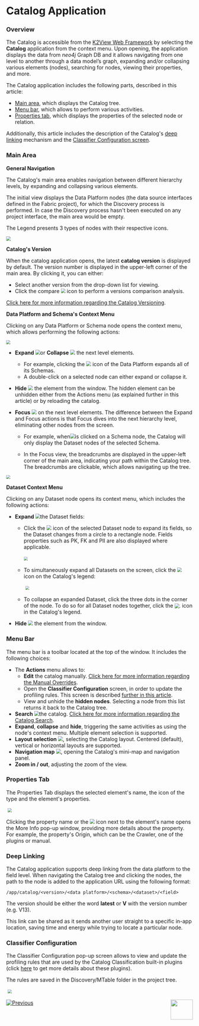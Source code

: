 <web>

# Catalog Application

### Overview

The Catalog is accessible from the [K2View Web Framework](/articles/30_web_framework/01_web_framework_overview.md) by selecting the **Catalog** application from the context menu. Upon opening, the application displays the data from *neo4j* Graph DB and it allows navigating from one level to another through a data model’s graph, expanding and/or collapsing various elements (nodes), searching for nodes, viewing their properties, and more.

The Catalog application includes the following parts, described in this article:

* [Main area](05_catalog_app.md#main-area), which displays the Catalog tree.
* [Menu bar](05_catalog_app.md#menu-bar), which allows to perform various activities. 
* [Properties tab](05_catalog_app.md#properties-tab), which displays the properties of the selected node or relation.

Additionally, this article includes the description of the Catalog's [deep linking](05_catalog_app.md#deep-linking) mechanism and the [Classifier Configuration screen](05_catalog_app.md#classifier-configuration).

### Main Area

**General Navigation**

The Catalog's main area enables navigation between different hierarchy levels, by expanding and collapsing various elements.

The initial view displays the Data Platform nodes (the data source interfaces defined in the Fabric project), for which the Discovery process is performed. In case the Discovery process hasn't been executed on any project interface, the main area would be empty. 

The Legend presents 3 types of nodes with their respective icons. 

<img src="images/catalog_app.png" style="zoom:75%;" />

**Catalog's Version**

When the catalog application opens, the latest **catalog version** is displayed by default. The version number is displayed in the upper-left corner of the main area. By clicking it, you can either: 

* Select another version from the drop-down list for viewing.
* Click the compare <img src="images/compare.png" style="zoom:75%;" /> icon to perform a versions comparison analysis.  

[Click here for more information regarding the Catalog Versioning](06_catalog_versioning.md).

**Data Platform and Schema's Context Menu**

Clicking on any Data Platform or Schema node opens the context menu, which allows performing the following actions:

<img src="images/dataplatform_collapsed_expanded.png" style="zoom: 67%;" />

* **Expand** <img src="images/expand.png" style="zoom:80%;" />or **Collapse** <img src="images/collapse.png" style="zoom:80%;" /> the next level elements. 
  
  * For example, clicking the <img src="images/expand.png" style="zoom:80%;" /> icon of the Data Platform expands all of its Schemas. 
  * A double-click on a selected node can either expand or collapse it.
  
* **Hide** <img src="images/hide.png" style="zoom:80%;" /> the element from the window. The hidden element can be unhidden either from the Actions menu (as explained further in this article) or by reloading the catalog.

* **Focus** <img src="images/focus.png" style="zoom:80%;" /> on the next level elements. The difference between the Expand and Focus actions is that Focus dives into the next hierarchy level, eliminating other nodes from the screen.
  
  * For example, when<img src="images/focus.png" style="zoom:80%;" />is clicked on a Schema node, the Catalog will only display the Dataset nodes of the selected Schema. 
  
  * In the Focus view, the breadcrumbs are displayed in the upper-left corner of the main area, indicating your path within the Catalog tree. The breadcrumbs are clickable, which allows navigating up the tree.
  

<img src="images/breadcrumbs.png" style="zoom: 67%;" />

**Dataset Context Menu**

Clicking on any Dataset node opens its context menu, which includes the following actions:

* **Expand** <img src="images/expand.png" style="zoom:80%;" />the Dataset fields:

  * Click the <img src="images/expand.png" style="zoom:80%;" /> icon of the selected Dataset node to expand its fields, so the Dataset changes from a circle to a rectangle node. Fields properties such as PK, FK and PII are also displayed where applicable. 

    ​	<img src="images/dataset_collapsed_expanded.png" style="zoom: 67%;" />

  * To simultaneously expand all Datasets on the screen, click the <img src="images/expand-fields.png" style="zoom:75%;" /> icon on the Catalog's legend:

    ​	<img src="images/legend.png" style="zoom: 67%;" />

  * To collapse an expanded Dataset, click the three dots in the corner of the node. To do so for all Dataset nodes together, click the <img src="images/eye.png" alt="." style="zoom:80%;" /> icon in the Catalog's legend.

* **Hide** <img src="images/hide.png" style="zoom:80%;" /> the element from the window.

### Menu Bar

The menu bar is a toolbar located at the top of the window. It includes the following choices:

* The **Actions** menu allows to:
  * **Edit** the catalog manually. [Click here for more information regarding the Manual Overrides](07_manual_overrides.md).
  * Open the **Classifier Configuration** screen, in order to update the profiling rules. This screen is described [further in this article](05_catalog_app.md#classifier-configuration). 
  * View and unhide the **hidden nodes**. Selecting a node from this list returns it back to the Catalog tree.
* **Search** <img src="images/search.png" style="zoom:80%;" />the catalog. [Click here for more information regarding the Catalog Search](08_search_catalog.md). 
* **Expand**, **collapse** and **hide**, triggering the same activities as using the node's context menu. Multiple element selection is supported.  
* **Layout selection** <img src="images/layout.png" style="zoom:80%;" />, selecting the Catalog layout. Centered (default), vertical or horizontal layouts are supported.
* **Navigation map** <img src="images/navigation.png" style="zoom:80%;" />, opening the Catalog's mini-map and navigation panel. 
* **Zoom in / out**, adjusting the zoom of the view.

### Properties Tab

The Properties Tab displays the selected element's name, the icon of the type and the element's properties.

​	<img src="images/properties.png" style="zoom: 67%;" />

Clicking the property name or the <img src="images/info.png" style="zoom:80%;"/> icon next to the element's name opens the More Info pop-up window, providing more details about the property. For example, the property's Origin, which can be the Crawler, one of the plugins or manual.

### Deep Linking

The Catalog application supports deep linking from the data platform to the field level. When navigating the Catalog tree and clicking the nodes, the path to the node is added to the application URL using the following format:

~~~
/app/catalog/<version>/<data platform>/<schema>/<dataset>/<field>
~~~

The version should be either the word **latest** or **V** with the version number (e.g. V13).

This link can be shared as it sends another user straight to a specific in-app location, saving time and energy while trying to locate a particular node.

### Classifier Configuration

The Classifier Configuration pop-up screen allows to view and update the profiling rules that are used by the Catalog Classification built-in plugins (click [here](04_plugin_framework.md#built-in-plugins) to get more details about these plugins).

The rules are saved in the Discovery/MTable folder in the project tree.

​	<img src="images/classifier.png" style="zoom: 67%;" />







[![Previous](/articles/images/Previous.png)](04a_catalog_integration_with_fabric.md)[<img align="right" width="60" height="54" src="/articles/images/Next.png">](06_catalog_versioning.md) 

</web>
